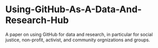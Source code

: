 # Using-GitHub-As-A-Data-And-Research-Hub
A paper on using GitHub for data and research, in particular for social justice, non-profit, activist, and community orgnizations and groups.

